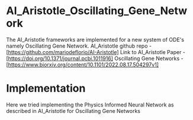 # AI_Aristotle_Oscillating_Gene_Network
The AI_Aristotle frameworks are implemented for a new system of ODE's namely Oscillating Gene Network.
AI_Aristotle github repo - [https://github.com/mariodeflorio/AI-Aristotle]
Link to AI_Aristotle Paper - [https://doi.org/10.1371/journal.pcbi.1011916]
Oscillating Gene Networks - [https://www.biorxiv.org/content/10.1101/2022.08.17.504297v1]

# Implementation

Here we tried implementing the Physics Informed Neural Network as described in AI_Aristotle for Oscillating Gene Networks
